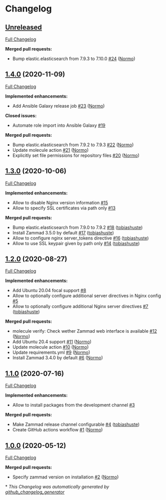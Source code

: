 # Changelog

## [Unreleased](https://github.com/Helmholtz-UFZ/ansible-role-zammad/tree/HEAD)

[Full Changelog](https://github.com/Helmholtz-UFZ/ansible-role-zammad/compare/1.4.0...HEAD)

**Merged pull requests:**

- Bump elastic.elasticsearch from 7.9.3 to 7.10.0 [\#24](https://github.com/Helmholtz-UFZ/ansible-role-zammad/pull/24) ([Normo](https://github.com/Normo))

## [1.4.0](https://github.com/Helmholtz-UFZ/ansible-role-zammad/tree/1.4.0) (2020-11-09)

[Full Changelog](https://github.com/Helmholtz-UFZ/ansible-role-zammad/compare/1.3.0...1.4.0)

**Implemented enhancements:**

- Add Ansible Galaxy release job [\#23](https://github.com/Helmholtz-UFZ/ansible-role-zammad/pull/23) ([Normo](https://github.com/Normo))

**Closed issues:**

- Automate role import into Ansible Galaxy [\#19](https://github.com/Helmholtz-UFZ/ansible-role-zammad/issues/19)

**Merged pull requests:**

- Bump elastic.elasticsearch from 7.9.2 to 7.9.3 [\#22](https://github.com/Helmholtz-UFZ/ansible-role-zammad/pull/22) ([Normo](https://github.com/Normo))
- Update molecule action [\#21](https://github.com/Helmholtz-UFZ/ansible-role-zammad/pull/21) ([Normo](https://github.com/Normo))
- Explicitly set file permissions for repository files [\#20](https://github.com/Helmholtz-UFZ/ansible-role-zammad/pull/20) ([Normo](https://github.com/Normo))

## [1.3.0](https://github.com/Helmholtz-UFZ/ansible-role-zammad/tree/1.3.0) (2020-10-06)

[Full Changelog](https://github.com/Helmholtz-UFZ/ansible-role-zammad/compare/1.2.0...1.3.0)

**Implemented enhancements:**

- Allow to disable Nginx version information [\#15](https://github.com/Helmholtz-UFZ/ansible-role-zammad/issues/15)
- Allow to specify SSL certificates via path only [\#13](https://github.com/Helmholtz-UFZ/ansible-role-zammad/issues/13)

**Merged pull requests:**

- Bump elastic.elasticsearch from 7.9.0 to 7.9.2 [\#18](https://github.com/Helmholtz-UFZ/ansible-role-zammad/pull/18) ([tobiashuste](https://github.com/tobiashuste))
- Install Zammad 3.5.0 by default [\#17](https://github.com/Helmholtz-UFZ/ansible-role-zammad/pull/17) ([tobiashuste](https://github.com/tobiashuste))
- Allow to configure nginx server\_tokens directive [\#16](https://github.com/Helmholtz-UFZ/ansible-role-zammad/pull/16) ([tobiashuste](https://github.com/tobiashuste))
- Allow to use SSL keypair given by path only [\#14](https://github.com/Helmholtz-UFZ/ansible-role-zammad/pull/14) ([tobiashuste](https://github.com/tobiashuste))

## [1.2.0](https://github.com/Helmholtz-UFZ/ansible-role-zammad/tree/1.2.0) (2020-08-27)

[Full Changelog](https://github.com/Helmholtz-UFZ/ansible-role-zammad/compare/1.1.0...1.2.0)

**Implemented enhancements:**

- Add Ubuntu 20.04 focal support [\#8](https://github.com/Helmholtz-UFZ/ansible-role-zammad/issues/8)
- Allow to optionally configure additional server directives in Nginx config [\#5](https://github.com/Helmholtz-UFZ/ansible-role-zammad/issues/5)
- Allow to optionally configure additional Nginx server directives [\#7](https://github.com/Helmholtz-UFZ/ansible-role-zammad/pull/7) ([tobiashuste](https://github.com/tobiashuste))

**Merged pull requests:**

- molecule verify: Check wether Zammad web interface is available [\#12](https://github.com/Helmholtz-UFZ/ansible-role-zammad/pull/12) ([Normo](https://github.com/Normo))
- Add Ubuntu 20.4 support [\#11](https://github.com/Helmholtz-UFZ/ansible-role-zammad/pull/11) ([Normo](https://github.com/Normo))
- Update molecule action [\#10](https://github.com/Helmholtz-UFZ/ansible-role-zammad/pull/10) ([Normo](https://github.com/Normo))
- Update requirements.yml [\#9](https://github.com/Helmholtz-UFZ/ansible-role-zammad/pull/9) ([Normo](https://github.com/Normo))
- Install Zammad 3.4.0 by default [\#6](https://github.com/Helmholtz-UFZ/ansible-role-zammad/pull/6) ([Normo](https://github.com/Normo))

## [1.1.0](https://github.com/Helmholtz-UFZ/ansible-role-zammad/tree/1.1.0) (2020-07-16)

[Full Changelog](https://github.com/Helmholtz-UFZ/ansible-role-zammad/compare/1.0.0...1.1.0)

**Implemented enhancements:**

- Allow to install packages from the development channel [\#3](https://github.com/Helmholtz-UFZ/ansible-role-zammad/issues/3)

**Merged pull requests:**

- Make Zammad release channel configurable [\#4](https://github.com/Helmholtz-UFZ/ansible-role-zammad/pull/4) ([tobiashuste](https://github.com/tobiashuste))
- Create GitHub actions workflow [\#1](https://github.com/Helmholtz-UFZ/ansible-role-zammad/pull/1) ([Normo](https://github.com/Normo))

## [1.0.0](https://github.com/Helmholtz-UFZ/ansible-role-zammad/tree/1.0.0) (2020-05-12)

[Full Changelog](https://github.com/Helmholtz-UFZ/ansible-role-zammad/compare/157bef1dfe6bc566f10f927ab929b3910d3ea986...1.0.0)

**Merged pull requests:**

- Specify zammad version on installation [\#2](https://github.com/Helmholtz-UFZ/ansible-role-zammad/pull/2) ([Normo](https://github.com/Normo))



\* *This Changelog was automatically generated by [github_changelog_generator](https://github.com/github-changelog-generator/github-changelog-generator)*
